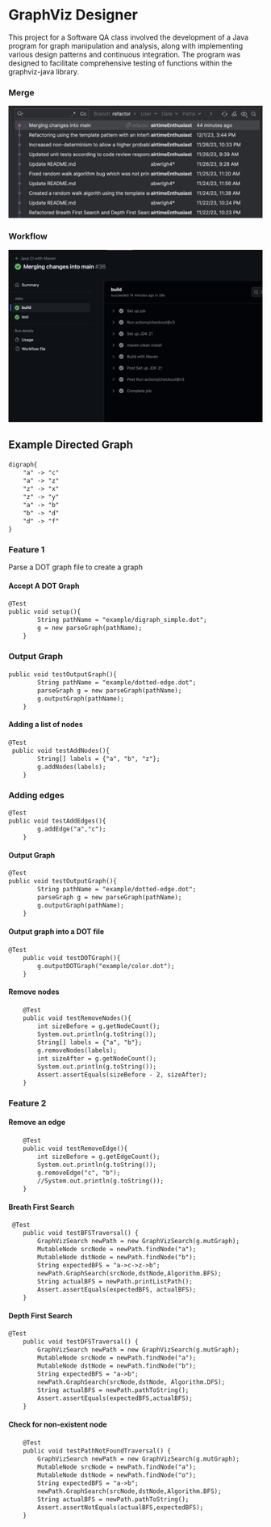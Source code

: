 # GraphViz Designer
This project for a Software QA class involved the development of a Java program for graph manipulation and analysis, along with implementing various design patterns and continuous integration. The program was designed to facilitate comprehensive testing of functions within the graphviz-java library. 

### Merge
![Merge](images/merge.png)

### Workflow
![Workflow](images/workflow.png)


## Example Directed Graph
```
digraph{
    "a" -> "c"
    "a" -> "z"
    "z" -> "x"
    "z" -> "y"
    "a" -> "b"
    "b" -> "d"
    "d" -> "f"
}
```

### Feature 1
Parse a DOT graph file to create a graph 
#### Accept A DOT Graph
```
@Test
public void setup(){
        String pathName = "example/digraph_simple.dot";
        g = new parseGraph(pathName);
    }
```
### Output Graph
```
public void testOutputGraph(){
        String pathName = "example/dotted-edge.dot";
        parseGraph g = new parseGraph(pathName);
        g.outputGraph(pathName);
    }
```
#### Adding a list of nodes
```
@Test
 public void testAddNodes(){
        String[] labels = {"a", "b", "z"};
        g.addNodes(labels);
    }
```

### Adding edges
```
@Test
public void testAddEdges(){
        g.addEdge("a","c");
    }
```
#### Output Graph
```
@Test
public void testOutputGraph(){
        String pathName = "example/dotted-edge.dot";
        parseGraph g = new parseGraph(pathName);
        g.outputGraph(pathName);
    }
```
#### Output graph into a DOT file
```
@Test
    public void testDOTGraph(){
        g.outputDOTGraph("example/color.dot");
    }
```

#### Remove nodes
```
    @Test
    public void testRemoveNodes(){
        int sizeBefore = g.getNodeCount();
        System.out.println(g.toString());
        String[] labels = {"a", "b"};
        g.removeNodes(labels);
        int sizeAfter = g.getNodeCount();
        System.out.println(g.toString());
        Assert.assertEquals(sizeBefore - 2, sizeAfter);
    }
```
### Feature 2

#### Remove an edge
```
    @Test
    public void testRemoveEdge(){
        int sizeBefore = g.getEdgeCount();
        System.out.println(g.toString());
        g.removeEdge("c", "b");
        //System.out.println(g.toString());
    }
```

#### Breath First Search
```
 @Test
    public void testBFSTraversal() {
        GraphVizSearch newPath = new GraphVizSearch(g.mutGraph);
        MutableNode srcNode = newPath.findNode("a");
        MutableNode dstNode = newPath.findNode("b");
        String expectedBFS = "a->c->z->b";
        newPath.GraphSearch(srcNode,dstNode,Algorithm.BFS);
        String actualBFS = newPath.printListPath();
        Assert.assertEquals(expectedBFS, actualBFS);
    }
```

#### Depth First Search
```
@Test
    public void testDFSTraversal() {
        GraphVizSearch newPath = new GraphVizSearch(g.mutGraph);
        MutableNode srcNode = newPath.findNode("a");
        MutableNode dstNode = newPath.findNode("b");
        String expectedBFS = "a->b";
        newPath.GraphSearch(srcNode,dstNode, Algorithm.DFS);
        String actualBFS = newPath.pathToString();
        Assert.assertEquals(expectedBFS,actualBFS);
    }
```

#### Check for non-existent node
```
    @Test
    public void testPathNotFoundTraversal() {
        GraphVizSearch newPath = new GraphVizSearch(g.mutGraph);
        MutableNode srcNode = newPath.findNode("a");
        MutableNode dstNode = newPath.findNode("o");
        String expectedBFS = "a->b";
        newPath.GraphSearch(srcNode,dstNode,Algorithm.BFS);
        String actualBFS = newPath.pathToString();
        Assert.assertNotEquals(actualBFS,expectedBFS);
    }
```


